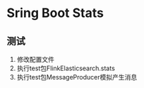 # Sring Boot Stats

## 测试
1. 修改配置文件
2. 执行test包FlinkElasticsearch.stats
3. 执行test包MessageProducer模拟产生消息